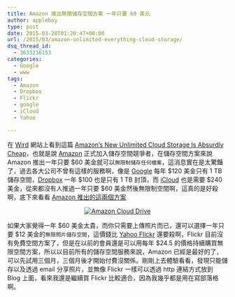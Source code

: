 ```yaml
---
title: Amazon 推出無限儲存空間方案 一年只要 60 美元
author: appleboy
type: post
date: 2015-03-28T01:20:47+00:00
url: /2015/03/amazon-unlimited-everything-cloud-storage/
dsq_thread_id:
  - 3633216153
categories:
  - Google
  - www
tags:
  - Amazon
  - Dropbox
  - Flickr
  - google
  - iCloud
  - Yahoo

---
```

在 [Wird][1] 網站上看到這篇 [Amazon’s New Unlimited Cloud Storage Is Absurdly Cheap][2]，也就是說 [Amazon][3] 正式加入儲存空間競爭者，在儲存空間方案來說 Amazon 推出一年只要 $60 美金就可以`無限制儲存任何檔案`，這消息實在是太驚豔了，過去各大公司不曾有這樣的服務啊，像是 [Google][4] 每年 $120 美金只有 1 TB 儲存空間，[Dropbox][5] 一年 $100 也是只有 1 TB 封頂，而 [iCloud][6] 也是需要 $240 美金，從來都沒有人推過一年只要 $60 美金然後無限制空間啊，這真的是好殺啊，底下來看看 [Amazon 推出的這兩個方案][7]

<div style="margin:0 auto; text-align:center">
  <a href="https://www.flickr.com/photos/appleboy/16762870130" title="Amazon Cloud Drive by Bo-Yi Wu, on Flickr"><img src="https://i1.wp.com/farm8.staticflickr.com/7606/16762870130_3e4841be45_z.jpg?resize=640%2C379&#038;ssl=1" alt="Amazon Cloud Drive" data-recalc-dims="1" /></a>
</div>

<!--more-->

如果大家覺得一年 $60 美金太貴，而你只需要上傳照片而已，還可以選擇一年只要 $12 美金的`無限照片儲存空間`，這價錢比 [Yahoo Flickr][8] 還要殺啊，Flickr 目前沒有免費空間方案了，但是在以前的會員還是可以用每年 $24.5 的價格持續購買無限空間方案，所以以目前所有的儲存空間服務來說，Amazon 已經是最好的了，可以先試用三個月，三個月後才開始付費沒關係。剛剛上去體驗看看，發現只能儲存以及透過 email 分享照片，並無像 Flickr 一樣可以透過 http 連結方式放到 Blog 上面，看來我還是繼續買 Flickr 比較適合，因為我幾乎都是用在寫部落格啊。

 [1]: http://www.wired.com/
 [2]: http://www.wired.com/2015/03/amazon-unlimited-everything-cloud-storage/
 [3]: http://www.amazon.com/
 [4]: https://google.com
 [5]: https://www.dropbox.com/
 [6]: https://www.icloud.com/
 [7]: https://www.amazon.com/clouddrive/pricing
 [8]: https://www.flickr.com/
